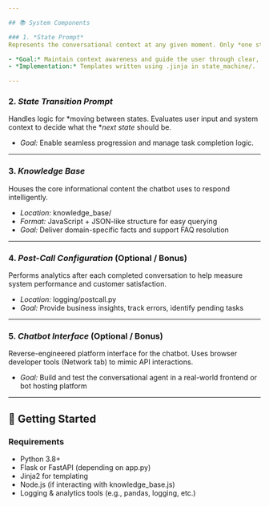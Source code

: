```yaml
---

## 📚 System Components

### 1. *State Prompt*
Represents the conversational context at any given moment. Only *one state is active at a time*, ensuring instructional integrity and smooth user experience.

- *Goal:* Maintain context awareness and guide the user through clear, structured conversation turns.
- *Implementation:* Templates written using .jinja in state_machine/.

---
```


### 2. *State Transition Prompt*
Handles logic for *moving between states. Evaluates user input and system context to decide what the **next state* should be.

- *Goal:* Enable seamless progression and manage task completion logic.

---

### 3. *Knowledge Base*
Houses the core informational content the chatbot uses to respond intelligently.

- *Location:* knowledge_base/
- *Format:* JavaScript + JSON-like structure for easy querying
- *Goal:* Deliver domain-specific facts and support FAQ resolution

---

### 4. *Post-Call Configuration* (Optional / Bonus)
Performs analytics after each completed conversation to help measure system performance and customer satisfaction.

- *Location:* logging/postcall.py
- *Goal:* Provide business insights, track errors, identify pending tasks

---

### 5. *Chatbot Interface* (Optional / Bonus)
Reverse-engineered platform interface for the chatbot. Uses browser developer tools (Network tab) to mimic API interactions.

- *Goal:* Build and test the conversational agent in a real-world frontend or bot hosting platform

---

## 🚀 Getting Started

### Requirements
- Python 3.8+
- Flask or FastAPI (depending on app.py)
- Jinja2 for templating
- Node.js (if interacting with knowledge_base.js)
- Logging & analytics tools (e.g., pandas, logging, etc.)
